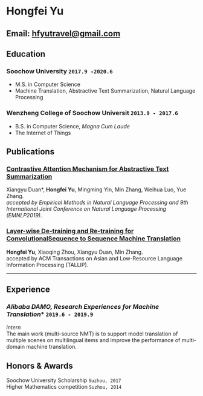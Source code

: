 
# Hongfei **Yu**

## Email: hfyutravel@gmail.com
## Education

### **Soochow University** `2017.9 -2020.6`


- M.S. in Computer Science
- Machine Translation, Abstractive Text Summarization, Natural Language Processing

### **Wenzheng College of Soochow Universit** `2013.9 - 2017.6`


- B.S. in Computer Science, _Magna Cum Laude_
- The Internet of Things


## Publications


### [**Contrastive Attention Mechanism for Abstractive Text Summarization**](https://arxiv.org/abs/1910.13114)

Xiangyu Duan*, **Hongfei Yu**, Mingming Yin, Min Zhang, Weihua Luo, Yue Zhang. _<br>
accepted by Empirical Methods in Natural Language Processing and 9th International Joint Conference on Natural Language Processing (EMNLP2019)._<br>


### [**Layer-wise De-training and Re-training for ConvolutionalSequence to Sequence Machine Translation**](https://dl.acm.org/doi/abs/10.1145/3358414)

**Hongfei Yu**, Xiaoqing Zhou, Xiangyu Duan, Min Zhang.<br>
accepted by ACM Transactions on Asian and Low-Resource Language Information Processing (TALLIP).

----

## Experience

### *Alibaba DAMO, Research Experiences for Machine Translation** `2019.6 - 2019.9`

_intern_<br>
The main work (multi-source NMT) is to support model translation of multiple scenes on multilingual items and improve the performance of multi-domain machine translation.


## Honors & Awards

Soochow University Scholarship `Suzhou, 2017` <br>
Higher Mathematics competition `Suzhou, 2014`<br>


<!-- ### Footer

Last updated: Juanary 2020 -->
